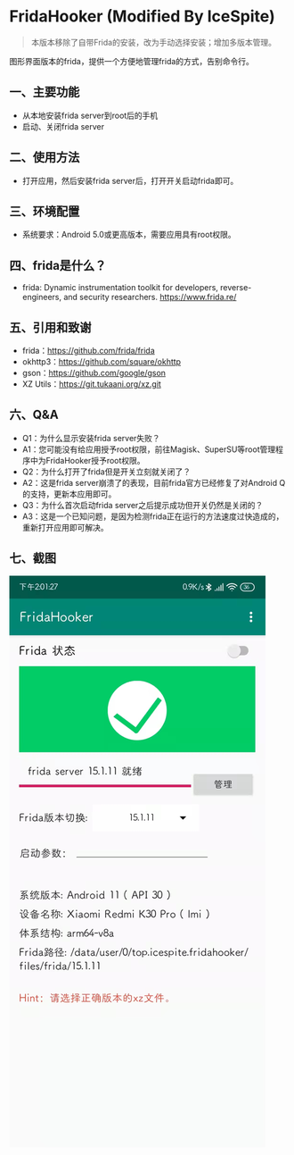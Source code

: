 # FridaHooker (Modified By IceSpite)
> 本版本移除了自带Frida的安装，改为手动选择安装；增加多版本管理。

图形界面版本的frida，提供一个方便地管理frida的方式，告别命令行。

## 一、主要功能
- 从本地安装frida server到root后的手机
- 启动、关闭frida server

## 二、使用方法
- 打开应用，然后安装frida server后，打开开关启动frida即可。

## 三、环境配置
- 系统要求：Android 5.0或更高版本，需要应用具有root权限。

## 四、frida是什么？
- frida: Dynamic instrumentation toolkit for developers, reverse-engineers, and security researchers.  https://www.frida.re/

## 五、引用和致谢
- frida：https://github.com/frida/frida
- okhttp3：https://github.com/square/okhttp
- gson：https://github.com/google/gson
- XZ Utils：https://git.tukaani.org/xz.git

## 六、Q&A
- Q1：为什么显示安装frida server失败？
- A1：您可能没有给应用授予root权限，前往Magisk、SuperSU等root管理程序中为FridaHooker授予root权限。
- Q2：为什么打开了frida但是开关立刻就关闭了？
- A2：这是frida server崩溃了的表现，目前frida官方已经修复了对Android Q的支持，更新本应用即可。
- Q3：为什么首次启动frida server之后提示成功但开关仍然是关闭的？
- A3：这是一个已知问题，是因为检测frida正在运行的方法速度过快造成的，重新打开应用即可解决。

## 七、截图
<img src="img/screenshot.jpg" />
